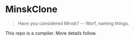 # MinskClone

> Have you considered Minsk? -- Worf, naming things.

This repo is a compiler. More details follow.
